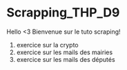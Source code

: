 # Scrapping_THP_D9

Hello <3 
Bienvenue sur le tuto scraping! 


1. exercice sur la crypto 
2. exercice sur les mails des mairies
3. exercice sur les mails des députés

